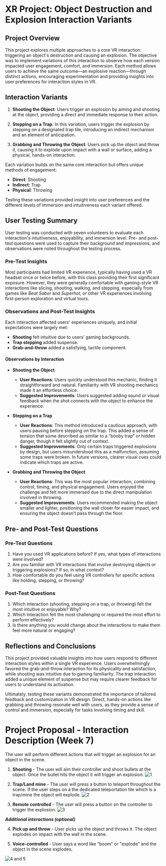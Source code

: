 # XR Project: Object Destruction and Explosion Interaction Variants

## Project Overview

This project explores multiple approaches to a core VR interaction: triggering an object's destruction and causing an explosion. The objective was to implement variations of this interaction to observe how each version impacted user engagement, comfort, and immersion. Each method allows users to achieve the same outcome—an explosive reaction—through distinct actions, encouraging experimentation and providing insights into user preferences for interaction styles in VR.

## Interaction Variants

1. **Shooting the Object**: Users trigger an explosion by aiming and shooting at the object, providing a direct and immediate response to their action.

2. **Stepping on a Trap**: In this variation, users trigger the explosion by stepping on a designated trap tile, introducing an indirect mechanism and an element of anticipation.

3. **Grabbing and Throwing the Object**: Users pick up the object and throw it, causing it to explode upon impact with a wall or surface, adding a physical, hands-on interaction.

Each variation builds on the same core interaction but offers unique methods of engagement:
- **Direct**: Shooting
- **Indirect**: Trap
- **Physical**: Throwing

Testing these variations provided insight into user preferences and the different levels of immersion and intuitiveness each variant offered.

## User Testing Summary

User testing was conducted with seven volunteers to evaluate each interaction's intuitiveness, enjoyability, and immersion level. Pre- and post-test questions were used to capture their background and impressions, and observations were noted throughout the testing process.

### Pre-Test Insights

Most participants had limited VR experience, typically having used a VR headset once or twice before, with this class providing their first significant exposure. However, they were generally comfortable with gaming-style VR interactions like slicing, shooting, walking, and stepping, especially from games like *Beat Saber* and *Superhot*, or other VR experiences involving first-person exploration and virtual tours.

### Observations and Post-Test Insights

Each interaction affected users' experiences uniquely, and initial expectations were largely met:
- **Shooting** felt intuitive due to users’ gaming backgrounds.
- **Trap stepping** added suspense.
- **Grab-and-throw** added a satisfying, tactile component.

#### Observations by Interaction

- **Shooting the Object**
  - **User Reactions**: Users quickly understood this mechanic, finding it straightforward and natural. Familiarity with VR shooting mechanics made it an effortless choice.
  - **Suggested Improvements**: Users suggested adding sound or visual feedback when the shot connects with the object to enhance the experience.

- **Stepping on a Trap**
  - **User Reactions**: This method introduced a cautious approach, with users pausing before stepping on the trap. This added a sense of tension that some described as similar to a “booby trap” or hidden danger, though it felt slightly out of context.
  - **Suggested Improvements**: Only certain traps triggered explosions by design, but users misunderstood this as a malfunction, assuming some traps were broken. In future versions, clearer visual cues could indicate which traps are active.

- **Grabbing and Throwing the Object**
  - **User Reactions**: This was the most popular interaction, combining control, timing, and physical engagement. Users enjoyed the challenge and felt more immersed due to the direct manipulation involved in throwing.
  - **Suggested Improvements**: Users recommended making the object smaller and lighter, positioning the wall closer for easier impact, and ensuring the object doesn’t pass through the floor.

## Pre- and Post-Test Questions

### Pre-Test Questions

1. Have you used VR applications before? If yes, what types of interactions were involved?
2. Are you familiar with VR interactions that involve destroying objects or triggering explosions? If so, in what context?
3. How comfortable do you feel using VR controllers for specific actions like holding, stepping, or throwing?

### Post-Test Questions

1. Which interaction (shooting, stepping on a trap, or throwing) felt the most intuitive or enjoyable? Why?
2. Which interaction felt the most challenging or required the most effort to perform effectively?
3. Is there anything you would change about the interactions to make them feel more natural or engaging?

## Reflections and Conclusions

This project provided valuable insights into how users respond to different interaction styles within a single VR experience. Users overwhelmingly favored the grab-and-throw interaction for its physicality and satisfaction, while shooting was intuitive due to gaming familiarity. The trap interaction added a unique element of suspense but may require clearer feedback for users to understand its activation.

Ultimately, testing these variants demonstrated the importance of tailored feedback and customization in VR design. Direct, hands-on actions like grabbing and throwing resonate well with users, as they provide a sense of control and immersion, especially for tasks involving timing and skill.


# Project Proposal - Interaction Description (Week 7)
The user will perform different actions that will trigger an explosion for an object in the scene.

1. **Shooting** - The user will aim their controller and shoot bullets at the object. Once the bullet hits the object it will trigger an explosion.
![1](./Images/vr_1.jpeg)

2. **Trap/Land mine** - The user will press a button to teleport throughout the scene. If the user steps on a the dedicated teleportation tile which is a trap/mine the object will explode.
![2](./Images/vr_2.jpeg)

3. **Remote controlled** - The user will press a button on the controller to trigger the explosion.
![3](./Images/vr_3.jpeg)

**_Additional interactions (optional)_**

4. **Pick up and throw** - User picks up the object and throws it. The object explodes on impact with the wall in the scene.

5. **Voice-controlled** - User says a word like "boom" or "explode" and the object in the scene explodes.

![4 and 5](./Images/vr_4_5.jpeg)

